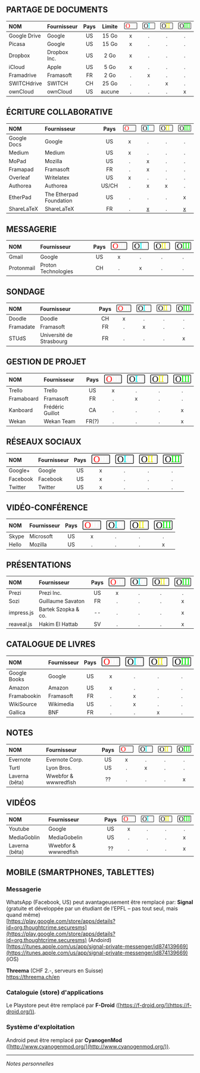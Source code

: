 ## PARTAGE DE DOCUMENTS

| NOM | Fournisseur | Pays | Limite | ![O](../img/OIII-capsule-small-0.png) | ![1](../img/OIII-capsule-small-1.png) | ![2](../img/OIII-capsule-small-2.png) | ![3](../img/OIII-capsule-small-3.png) |
| :-- | :---------- | :--: | :----: | :-------------------------------: | :-------------------------------: | :-------------------------------: | :-------------------------------: |
| Google Drive | Google | US | 15 Go | x | . | . | . |
| Picasa | Google | US | 15 Go | x | . | . | . |
| Dropbox | Dropbox Inc. | US | 2 Go | x | . | . | . |
| iCloud | Apple | US | 5 Go | x | . | . | . |
| Framadrive | Framasoft | FR | 2 Go | . | x | . | . |
| SWITCHdrive | SWITCH | CH | 25 Go | . | . | x | . |
| ownCloud | ownCloud | US | aucune | . | . | . | x |


## ÉCRITURE COLLABORATIVE

| NOM | Fournisseur | Pays | ![O](../img/OIII-capsule-small-0.png) | ![1](../img/OIII-capsule-small-1.png) | ![2](../img/OIII-capsule-small-2.png) | ![3](../img/OIII-capsule-small-3.png) |
| :-- | :---------- | :--: | :-------------------------------: | :-------------------------------: | :-------------------------------: | :-------------------------------: |
| Google Docs | Google | US | x | . | . | . |
| Medium | Medium | US | x | . | . | . |
| MoPad | Mozilla | US | . | x | . | . |
| Framapad | Framasoft | FR | . | x | . | . |
| Overleaf | Writelatex | US | x | . | . | . |
| Authorea | Authorea | US/CH  | . | x | x | . |
| EtherPad | The Etherpad Foundation | US | . | . | . | x |
| ShareLaTeX | ShareLaTeX | FR | . | [x](https://www.sharelatex.com/) | . | [x](https://github.com/sharelatex/sharelatex) |


## MESSAGERIE

| NOM | Fournisseur | Pays | ![O](../img/OIII-capsule-small-0.png) | ![1](../img/OIII-capsule-small-1.png) | ![2](../img/OIII-capsule-small-2.png) | ![3](../img/OIII-capsule-small-3.png) |
| :-- | :---------- | :--: | :-------------------------------: | :-------------------------------: | :-------------------------------: | :-------------------------------: |
| Gmail | Google | US | x | . | . | . |
| Protonmail | Proton Technologies | CH | . | x | . | . |


## SONDAGE

| NOM | Fournisseur | Pays | ![O](../img/OIII-capsule-small-0.png) | ![1](../img/OIII-capsule-small-1.png) | ![2](../img/OIII-capsule-small-2.png) | ![3](../img/OIII-capsule-small-3.png) |
| :-- | :---------- | :--: | :-------------------------------: | :-------------------------------: | :-------------------------------: | :-------------------------------: |
| Doodle | Doodle | CH | x | . | . | . |
| Framadate | Framasoft | FR | . | x | . | . |
| STUdS | Université de Strasbourg | FR | . | . | . | x |


## GESTION DE PROJET

| NOM | Fournisseur | Pays | ![O](../img/OIII-capsule-small-0.png) | ![1](../img/OIII-capsule-small-1.png) | ![2](../img/OIII-capsule-small-2.png) | ![3](../img/OIII-capsule-small-3.png) |
| :-- | :---------- | :--: | :-------------------------------: | :-------------------------------: | :-------------------------------: | :-------------------------------: |
| Trello | Trello | US | x | . | . | . |
| Framaboard | Framasoft | FR | . | x | . | . |
| Kanboard | Frédéric Guillot | CA | . | . | . | x |
| Wekan | Wekan Team | FR(?) | . | . | . | x |


## RÉSEAUX SOCIAUX

| NOM | Fournisseur | Pays | ![O](../img/OIII-capsule-small-0.png) | ![1](../img/OIII-capsule-small-1.png) | ![2](../img/OIII-capsule-small-2.png) | ![3](../img/OIII-capsule-small-3.png) |
| :-- | :---------- | :--: | :-------------------------------: | :-------------------------------: | :-------------------------------: | :-------------------------------: |
| Google+ | Google | US | x | . | . | . |
| Facebook | Facebook | US | x | . | . | . |
| Twitter | Twitter | US | x | . | . | . |


## VIDÉO-CONFÉRENCE

| NOM | Fournisseur | Pays | ![O](../img/OIII-capsule-small-0.png) | ![1](../img/OIII-capsule-small-1.png) | ![2](../img/OIII-capsule-small-2.png) | ![3](../img/OIII-capsule-small-3.png) |
| :-- | :---------- | :--: | :-------------------------------: | :-------------------------------: | :-------------------------------: | :-------------------------------: |
| Skype | Microsoft | US | x | . | . | . |
| Hello | Mozilla | US | . | . | . | x |


## PRÉSENTATIONS

| NOM | Fournisseur | Pays | ![O](../img/OIII-capsule-small-0.png) | ![1](../img/OIII-capsule-small-1.png) | ![2](../img/OIII-capsule-small-2.png) | ![3](../img/OIII-capsule-small-3.png) |
| :-- | :---------- | :--: | :-------------------------------: | :-------------------------------: | :-------------------------------: | :-------------------------------: |
| Prezi | Prezi Inc. | US | x | . | . | . |
| Sozi | Guillaume Savaton | FR | . | . | . | x |
| impress.js | Bartek Szopka & co. | -- | . | . | . | x |
| reaveal.js | Hakim El Hattab | SV | . | . | . | x |


## CATALOGUE DE LIVRES

| NOM | Fournisseur | Pays | ![O](../img/OIII-capsule-small-0.png) | ![1](../img/OIII-capsule-small-1.png) | ![2](../img/OIII-capsule-small-2.png) | ![3](../img/OIII-capsule-small-3.png) |
| :-- | :---------- | :--: | :-------------------------------: | :-------------------------------: | :-------------------------------: | :-------------------------------: |
| Google Books | Google | US | x | . | . | . |
| Amazon | Amazon | US | x | . | . | . |
| Framabookin | Framasoft | FR | . | x | . | . |
| WikiSource | Wikimedia | US | . | x | . | . |
| Gallica | BNF | FR | . | . | x | . |


## NOTES

| NOM | Fournisseur | Pays | ![O](../img/OIII-capsule-small-0.png) | ![1](../img/OIII-capsule-small-1.png) | ![2](../img/OIII-capsule-small-2.png) | ![3](../img/OIII-capsule-small-3.png) |
| :-- | :---------- | :--: | :-------------------------------: | :-------------------------------: | :-------------------------------: | :-------------------------------: |
| Evernote | Evernote Corp. | US | x | . | . | . |
| Turtl | Lyon Bros. | US | . | x | . | . |
| Laverna (bêta) | Wwebfor & wwwredfish | ?? | . | . | . | x |


## VIDÉOS

| NOM | Fournisseur | Pays | ![O](../img/OIII-capsule-small-0.png) | ![1](../img/OIII-capsule-small-1.png) | ![2](../img/OIII-capsule-small-2.png) | ![3](../img/OIII-capsule-small-3.png) |
| :-- | :---------- | :--: | :-------------------------------: | :-------------------------------: | :-------------------------------: | :-------------------------------: |
| Youtube | Google | US | x | . | . | . |
| MediaGoblin | MediaGobelin | US | . | . | . | x |
| Laverna (bêta) | Wwebfor & wwwredfish | ?? | . | . | . | x |


## MOBILE (SMARTPHONES, TABLETTES)

### Messagerie

WhatsApp (Facebook, US) peut avantageusement être remplacé par:
**Signal** (gratuite et développée par un étudiant de l’EPFL – pas tout seul, mais quand même)   
[https://play.google.com/store/apps/details?id=org.thoughtcrime.securesms](https://play.google.com/store/apps/details?id=org.thoughtcrime.securesms) (Andoird)   
[https://itunes.apple.com/us/app/signal-private-messenger/id874139669](https://itunes.apple.com/us/app/signal-private-messenger/id874139669) (iOS)   

**Threema** (CHF 2.-, serveurs en Suisse)   
[https://threema.ch/en ](https://threema.ch/en )   


### Cataloguie (store) d'applications

Le Playstore peut être remplacé par **F-Droid** ([https://f-droid.org/](https://f-droid.org/)).   


### Système d'exploitation

Android peut être remplacé par **CyanogenMod** ([http://www.cyanogenmod.org/](http://www.cyanogenmod.org/)).   



---
*Notes personnelles*